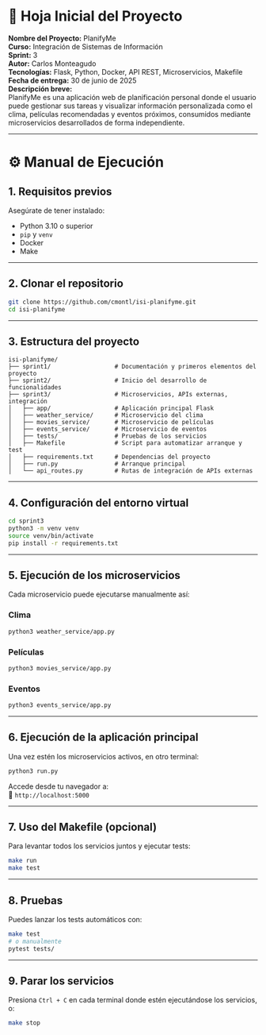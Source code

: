 
# 📄 Hoja Inicial del Proyecto

**Nombre del Proyecto:** PlanifyMe  
**Curso:** Integración de Sistemas de Información  
**Sprint:** 3  
**Autor:** Carlos Monteagudo  
**Tecnologías:** Flask, Python, Docker, API REST, Microservicios, Makefile  
**Fecha de entrega:** 30 de junio de 2025  
**Descripción breve:**  
PlanifyMe es una aplicación web de planificación personal donde el usuario puede gestionar sus tareas y visualizar información personalizada como el clima, películas recomendadas y eventos próximos, consumidos mediante microservicios desarrollados de forma independiente.

---

# ⚙️ Manual de Ejecución

## 1. Requisitos previos
Asegúrate de tener instalado:
- Python 3.10 o superior
- `pip` y `venv`
- Docker
- Make

---

## 2. Clonar el repositorio
```bash
git clone https://github.com/cmontl/isi-planifyme.git
cd isi-planifyme
```

---

## 3. Estructura del proyecto
```
isi-planifyme/
├── sprint1/                  # Documentación y primeros elementos del proyecto
├── sprint2/                  # Inicio del desarrollo de funcionalidades
├── sprint3/                  # Microservicios, APIs externas, integración
│   ├── app/                  # Aplicación principal Flask
│   ├── weather_service/      # Microservicio del clima
│   ├── movies_service/       # Microservicio de películas
│   ├── events_service/       # Microservicio de eventos
│   ├── tests/                # Pruebas de los servicios
│   ├── Makefile              # Script para automatizar arranque y test
│   ├── requirements.txt      # Dependencias del proyecto
│   ├── run.py                # Arranque principal
│   └── api_routes.py         # Rutas de integración de APIs externas
```

---

## 4. Configuración del entorno virtual
```bash
cd sprint3
python3 -m venv venv
source venv/bin/activate
pip install -r requirements.txt
```

---

## 5. Ejecución de los microservicios
Cada microservicio puede ejecutarse manualmente así:

### Clima
```bash
python3 weather_service/app.py
```

### Películas
```bash
python3 movies_service/app.py
```

### Eventos
```bash
python3 events_service/app.py
```

---

## 6. Ejecución de la aplicación principal
Una vez estén los microservicios activos, en otro terminal:
```bash
python3 run.py
```

Accede desde tu navegador a:  
📍 `http://localhost:5000`

---

## 7. Uso del Makefile (opcional)
Para levantar todos los servicios juntos y ejecutar tests:
```bash
make run
make test
```

---

## 8. Pruebas
Puedes lanzar los tests automáticos con:
```bash
make test
# o manualmente
pytest tests/
```

---

## 9. Parar los servicios
Presiona `Ctrl + C` en cada terminal donde estén ejecutándose los servicios, o:
```bash
make stop
```
